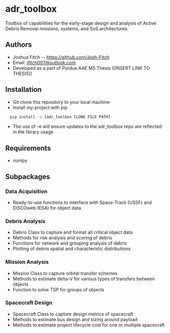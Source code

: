 # adr_toolbox
Toolbox of capabilities for the early-stage design and analysis of Active Debris Removal missions, systems, and SoS architectures.

## Authors
- Joshua Fitch -- https://github.com/Josh-Fitch
- Email: jfitch007@outlook.com
- Developed as a part of Purdue AAE MS Thesis ([INSERT LINK TO THESIS])

## Installation
- Git clone this repository to your local machine
- Install my-project with pip
```bash
  pip install -e [adr_toolbox CLONE FILE PATH]
```
- The use of -e will ensure updates to the adr_toolbox repo are reflected in the library usage

## Requirements
* numpy

## Subpackages
### Data Acquisition
- Ready-to-use functions to interface with Space-Track (USSF) and DISCOweb (ESA) for object data

### Debris Analysis
- Debris Class to capture and format all critical object data
- Methods for risk analysis and scoring of debris
- Functions for network and grouping analysis of debris
- Plotting of debris spatial and characteristic distributions

### Mission Analysis
- Mission Class to capture orbital transfer schemes
- Methods to estimate delta-V for various types of transfers between objects
- Function to solve TSP for groups of objects

### Spacecraft Design
- Spacecraft Class to capture design metrics of spacecraft
- Methods to estimate bus design and sizing around payload
- Methods to estimate project lifecycle cost for one or multiple spacecraft
